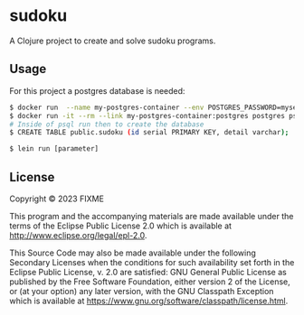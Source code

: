 # sudoku

A Clojure project to create and solve sudoku programs.

## Usage

For this project a postgres database is needed:

```bash
$ docker run  --name my-postgres-container --env POSTGRES_PASSWORD=mysecretpassword -p 5432:5432 --detach postgres
$ docker run -it --rm --link my-postgres-container:postgres postgres psql -h postgres -U postgres
# Inside of psql run then to create the database
$ CREATE TABLE public.sudoku (id serial PRIMARY KEY, detail varchar);
```

```clojure
$ lein run [parameter]
```

## License

Copyright © 2023 FIXME

This program and the accompanying materials are made available under the
terms of the Eclipse Public License 2.0 which is available at
http://www.eclipse.org/legal/epl-2.0.

This Source Code may also be made available under the following Secondary
Licenses when the conditions for such availability set forth in the Eclipse
Public License, v. 2.0 are satisfied: GNU General Public License as published by
the Free Software Foundation, either version 2 of the License, or (at your
option) any later version, with the GNU Classpath Exception which is available
at https://www.gnu.org/software/classpath/license.html.
